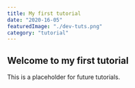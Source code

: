 ```yaml
---
title: My first tutorial
date: "2020-16-05"
featuredImage: "./dev-tuts.png"
category: "tutorial"
---
```


## Welcome to my first tutorial

This is a placeholder for future tutorials.
